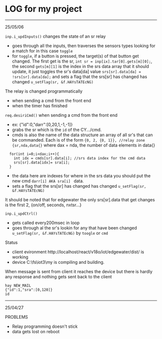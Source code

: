 # LOG for my project
---
25/05/06

`inp.i_updInputs()` changes the state of an sr relay
* goes through all the inputs, then traverses the sensors types looking for a match for in this case `toggle`
* for `toggle`, if a button is pressed, the target(s) of that button get changed. The first get is the sr, `int sr = inp[ix].tar[0].gets[m][0];`, the second `gets[m][1]` is the index in the srs data array that it should update, it just toggles the sr's data[da] value `srs[sr].data[da] = !srs[sr].data[da];` and sets a flag that the srs[sr] has changed has changed `u_setFlag(sr, &f.HAYsTATEcNG)`

The relay is changed programmatically
* when sending a cmd from the front end
* when the timer has finished 

`req.desiriCmd()` when sending a cmd from the front end 
* ex: {"id":0,"darr":[0,20,1,-1,-1]}
* grabs the sr which is the `id` of the CY.../cmd. 
* cmds is also the name of the data structure an array of all sr's that can be commanded. Each is of the form `{0, 2, {0, 1}}, //relay zone {sr,nda,data{}` where dax = nda, the number of data elements in data{}

```
  for(int i=0;i<dax;i++){ 
    int idx = cmds[sr].data[i]; //srs data index for the cmd data
    srs[sr].data[idx]= sra[i];
  }
```
* the data here are indexes for where in the srs data you should put the new cmd `darr[i] AKA sra[i] ` data. 
* sets a flag that the srs[sr] has changed has changed `u_setFlag(sr, &f.HAYsTATEcNG)`

It should be noted that for edgewater the only srs[sr].data that get changes is the first 2, {on/off, seconds, nxtsr...}

`inp.i_updCtrl()` 
* gets called every200msec in loop
* goes through al the sr's lookin for any that have been changed `u_setFlag(sr, &f.HAYsTATEcNG)`
 by `toogle` or `cmd`


Status
* client evironment http://localhost/react/v18o/iot/edgewater/dist/ is working
* device C:\fs\iot3\my is compiling and building. 

When message is sent from client it reaches the device but there is hardly any response and nothing gets sent back to the client

```
hay NEW_MAIL
{"id":1,"sra":[0,120]}
id
```
---
25/04/27

PROBLEMS

* Relay programming doesn't stick
* data gets lost on reboot
